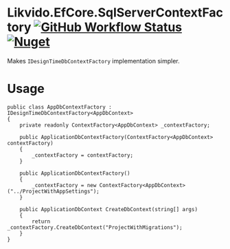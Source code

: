 # Likvido.EfCore.SqlServerContextFactory [![GitHub Workflow Status](https://img.shields.io/github/actions/workflow/status/Likvido/Likvido.EfCore.SqlServerContextFactory/nuget.yml)](https://github.com/Likvido/Likvido.EfCore.SqlServerContextFactory/actions/workflows/nuget.yml) [![Nuget](https://img.shields.io/nuget/v/Likvido.EfCore.SqlServerContextFactory)](https://www.nuget.org/packages/Likvido.EfCore.SqlServerContextFactory/)
Makes `IDesignTimeDbContextFactory` implementation simpler.
# Usage
```
public class AppDbContextFactory : IDesignTimeDbContextFactory<AppDbContext>
{
    private readonly ContextFactory<AppDbContext> _contextFactory;

    public ApplicationDbContextFactory(ContextFactory<AppDbContext> contextFactory)
    {
        _contextFactory = contextFactory;
    }

    public ApplicationDbContextFactory()
    {
        _contextFactory = new ContextFactory<AppDbContext>("../ProjectWithAppSettings");
    }

    public ApplicationDbContext CreateDbContext(string[] args)
    {
        return _contextFactory.CreateDbContext("ProjectWithMigrations");
    }
}
